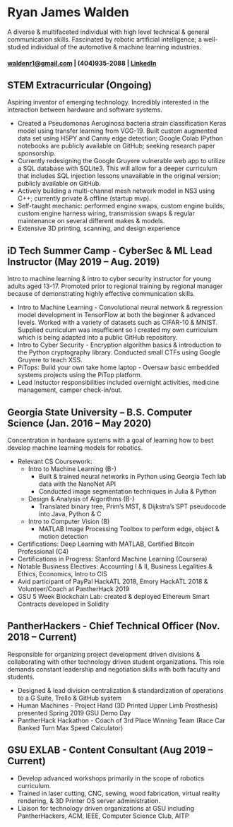 # Ryan James Walden  
A diverse & multifaceted individual with high level technical & general communication skills. Fascinated by robotic artificial intelligence; a well-studied individual of the automotive & machine learning industries.
#### [waldenr1@gmail.com](mailto:waldenr1@gmail.com) | (404)935-2088 | [LinkedIn](https://www.linkedin.com/in/ryan-walden-28771a8b/)

  
## STEM Extracurricular  (Ongoing)

Aspiring inventor of emerging technology. Incredibly interested in the interaction between hardware and software systems.

+ Created a Pseudomonas Aeruginosa bacteria strain classification Keras model using transfer learning from VGG-19. Built custom augmented data set using H5PY and Canny edge detection; Google Colab IPython notebooks are publicly available on GitHub; seeking research paper sponsorship.
+  Currently redesigning the Google Gruyere vulnerable web app to utilize a SQL database with SQLite3. This will allow for a deeper curriculum that includes SQL injection lessons unavailable in the original version; publicly available on GitHub.
+ Actively building a multi-channel mesh network model in NS3 using C++; currently private & offline (startup mvp).
+ Self-taught mechanic: performed engine swaps, custom engine builds, custom engine harness wiring, transmission swaps & regular maintenance on several different makes & models.
+  Extensive 3D printing, scanning, and design experience
    

## iD Tech Summer Camp - CyberSec & ML Lead Instructor  (May 2019 – Aug. 2019)

Intro to machine learning & intro to cyber security instructor for young adults aged 13-17. Promoted prior to regional training by regional manager because of demonstrating highly effective communication skills.
+   Intro to Machine Learning - Convolutional neural network & regression model development in TensorFlow at both the beginner & advanced levels. Worked with a variety of datasets such as CIFAR-10 & MNIST. Supplied curriculum was insufficient so I created my own curriculum which is being adapted into a public GitHub repository.
+   Intro to Cyber Security - Encryption algorithm basics & introduction to the Python cryptography library. Conducted small CTFs using Google Gruyere to teach XSS.
+   PiTops: Build your own take home laptop  - Oversaw basic embedded systems projects using the PiTop platform.
+  Lead Instuctor responsibilities included overnight activities, medicine management, camper check-in/out.

## Georgia State University – B.S. Computer Science  (Jan. 2016 – May 2020)
Concentration in hardware systems with a goal of learning how to best develop machine learning models  for robotics.
+ Relevant CS Coursework:
	+ Intro to Machine Learning (B-)
		+ Built & trained neural networks in Python using Georgia Tech lab data with the NanoNet API
		+ Conducted image segmentation techniques in Julia & Python
	+ Design & Analysis of Algorithms (B-)
		+ Translated binary tree, Prim’s MST, & Dijkstra’s SPT pseudocode into Java, Python & C
	+ Intro to Computer Vision (B)
		+ MATLAB Image Processing Toolbox to perform edge, object & motion detection
+ Certifications: Deep Learning with MATLAB, Certified Bitcoin Professional (C4)
+ Certifications in Progress: Stanford Machine Learning (Coursera)
+ Notable Business Electives: Accounting I & II, Business Legalities & Ethics, Economics, Intro to CIS
+ Avid participant of PayPal HackATL 2018, Emory HackATL 2018 & Volunteer/Coach at PantherHack 2019
+ GSU 5 Week Blockchain Lab: created & deployed Ethereum Smart Contracts developed in Solidity
    
## PantherHackers - Chief Technical Officer  (Nov. 2018 – Current)
Responsible for organizing project development driven divisions & collaborating with other technology driven student organizations. This role demands constant leadership and negotiation skills with both faculty and students.
+ Designed & lead division centralization & standardization of operations to a G Suite, Trello & GitHub system
+ Human Machines  - Project Hand (3D Printed Upper Limb Prosthesis) presented Spring 2019 GSU Demo Day
+ PantherHack Hackathon - Coach of 3rd Place Winning Team (Race Car Banked Turn Max Speed Calculator)

## GSU EXLAB - Content Consultant  (Aug 2019 – Current)

+ Develop advanced workshops primarily in the scope of robotics curriculum. 
+ Trained in laser cutting, CNC, sewing, wood fabrication, virtual reality rendering, & 3D Printer OS server administration.
+ Liaison for technology driven organizations at GSU including PantherHackers, ACM, IEEE, Computer Science Club, AITP
